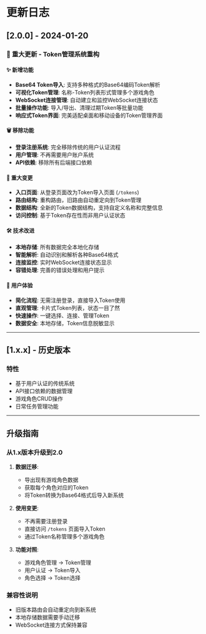 # 更新日志

## [2.0.0] - 2024-01-20

### 🎉 重大更新 - Token管理系统重构

#### ✨ 新增功能
- **Base64 Token导入**: 支持多种格式的Base64编码Token解析
- **可视化Token管理**: 名称-Token列表形式管理多个游戏角色
- **WebSocket连接管理**: 自动建立和监控WebSocket连接状态
- **批量操作功能**: 导入/导出、清理过期Token等批量功能
- **响应式Token界面**: 完美适配桌面和移动设备的Token管理界面

#### 🗑️ 移除功能
- **登录注册系统**: 完全移除传统的用户认证流程
- **用户管理**: 不再需要用户账户系统
- **API依赖**: 移除所有后端接口依赖

#### 🔄 重大变更
- **入口页面**: 从登录页面改为Token导入页面 (`/tokens`)
- **路由结构**: 重构路由，旧路由自动重定向到Token管理
- **数据结构**: 全新的Token数据结构，支持自定义名称和完整信息
- **访问控制**: 基于Token存在性而非用户认证状态

#### 🛠️ 技术改进
- **本地存储**: 所有数据完全本地化存储
- **智能解析**: 自动识别和解析各种Base64格式
- **连接监控**: 实时WebSocket连接状态显示
- **容错处理**: 完善的错误处理和用户提示

#### 📱 用户体验
- **简化流程**: 无需注册登录，直接导入Token使用
- **直观管理**: 卡片式Token列表，状态一目了然
- **快速操作**: 一键选择、连接、管理Token
- **数据安全**: 本地存储，Token信息脱敏显示

---

## [1.x.x] - 历史版本

### 特性
- 基于用户认证的传统系统
- API接口依赖的数据管理
- 游戏角色CRUD操作
- 日常任务管理功能

---

## 升级指南

### 从1.x版本升级到2.0
1. **数据迁移**: 
   - 导出现有游戏角色数据
   - 获取每个角色对应的Token
   - 将Token转换为Base64格式后导入新系统

2. **使用变更**:
   - 不再需要注册登录
   - 直接访问 `/tokens` 页面导入Token
   - 通过Token名称管理多个游戏角色

3. **功能对照**:
   - 游戏角色管理 → Token管理
   - 用户认证 → Token导入
   - 角色选择 → Token选择

### 兼容性说明
- 旧版本路由会自动重定向到新系统
- 本地存储数据需要手动迁移
- WebSocket连接方式保持兼容